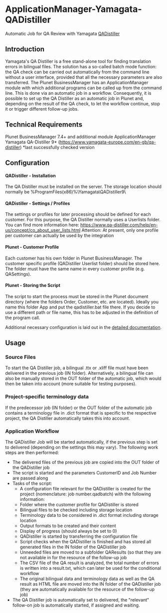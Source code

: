 # ApplicationManager-Yamagata-QADistiller

Automatic Job for QA Review with Yamagata [QADistiller](https://www.qa-distiller.com/en)

## Introduction
Yamagata's QA Distiller is a free stand-alone tool for finding translation errors in bilingual files. The solution has a so-called batch mode function: the QA check can be carried out automatically from the command line without a user interface, provided that all the necessary parameters are also transferred.
The Plunet BusinessManager has an ApplicationManager module with which additional programs can be called up from the command line. This is done via an automatic job in a workflow.
Consequently, it is possible to set up the QA Distiller as an automatic job in Plunet and, depending on the result of the QA check, to let the workflow continue, stop it or trigger different follow-up jobs.

## Technical Requirements
Plunet BusinessManager 7.4+ and additional module ApplicationManager
Yamagata QA-Distiller 9* (https://www.yamagata-europe.com/en-gb/qa-distiller)
*last successfully checked version

## Configuration
#### QADistiller - Installation 
The QA Distiller must be installed on the server. The storage location should normally be %ProgramFiles(x86)%\Yamagata\QADistiller9\
#### QADistiller - Settings / Profiles
The settings or profiles for later processing should be defined for each customer. For this purpose, the QA Distiller normally uses a Userlists folder. You can find more information here:
https://www.qa-distiller.com/help/en-us/concept/co_about_user_lists.html
Attention: At present, only one profile per customer can actually be used by the integration

#### Plunet - Customer Profile
Each customer has his own folder in Plunet BusinessManager. The customer specific profile (QADistiller Userlist folder) should be stored here. The folder must have the same name in every customer profile (e.g. QASettings).

#### Plunet - Storing the Script
The script to start the process must be stored in the Plunet document directory (where the folders Order, Customer, etc. are located). Ideally you name this folder App and put the qadistiller.bat file there.
If you decide to use a different path or file name, this has to be adjusted in the definition of the program call.

Additional necessary configuration is laid out in the [detailed documentation](https://github.com/PlunetBusinessManager/ApplicationManager-Yamagata-QADistiller/blob/main/QADistiller_Integration_en.pdf).

## Usage
### Source Files
To start the QA Distiller job, a bilingual .ttx or .xliff file must have been delivered in the previous job (IN folder). Alternatively, a bilingual file can also be manually stored in the OUT folder of the automatic job, which would then be taken into account (more suitable for testing purposes).

### Project-specific terminology data
If the predecessor job (IN folder) or the OUT folder of the automatic job contains a terminology file in .dict format that is specific to the respective project, the QA Distiller automatically takes this into account.

### Application Workflow
The QADistiller Job will be started automatically, if the previous step is set to delivered (depending on the settings this may vary).
The following work steps are then performed:

- The delivered files of the previous job are copied into the OUT folder of the QADistiller job
- The script is started and the parameters CustomerID and Job Number are passed along
- Tasks of the script:
  - A configuration file relevant for the QADistiller is created for the project (nomenclature: job number.qadbatch) with the following information:
  - Folder where the customer profile for QADistiller is stored
  -	Bilingual files to be checked including storage location
  -	Terminology data to be considered in .dict format including storage location
  -	Output formats to be created and their content
  -	Display of progress (should always be set to 0)
  -	QADistiller is started by transferring the configuration file
  -	Script checks when the QADistiller is finished and has stored all generated files in the IN folder of the QADistiller job
  -	Unneeded files are moved to a subfolder QAResults (so that they are not available in for the resource of the follow-up job
  -	The CSV file of the QA result is analyzed, the total number of errors is written into a result.txt, which can later be used for the conditional workflow
  -	The original bilingual data and terminology data as well as the QA result as HTML file are moved into the IN folder of the QADistiller job (they are automatically available for the resource of the follow-up job)
-	The QA Distiller job is automatically set to delivered, the "relevant" follow-on job is automatically started, if assigned and waiting.





